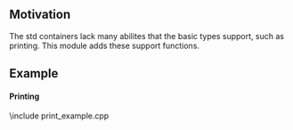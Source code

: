##
## Motivation

The std containers lack many abilites that the basic types support, such as 
printing. This module adds these support functions.

## Example

#### Printing

\include print_example.cpp 
